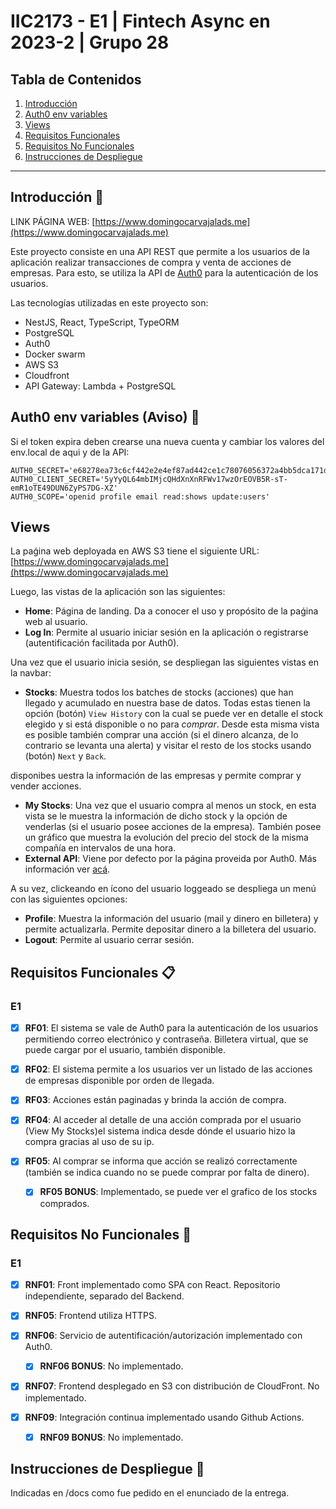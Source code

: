 # IIC2173 - E1 | Fintech Async en 2023-2 | Grupo 28

## Tabla de Contenidos

1. [Introducción](#introducción)
2. [Auth0 env variables](#auth0-env-variables)
3. [Views](#views)
4. [Requisitos Funcionales](#requisitos-funcionales-clipboard)
5. [Requisitos No Funcionales](#requisitos-no-funcionales-wrench)
6. [Instrucciones de Despliegue](#instrucciones-de-despliegue-rocket)

--- 

## Introducción :loudspeaker:

LINK PÁGINA WEB: [https://www.domingocarvajalads.me](https://www.domingocarvajalads.me)

Este proyecto consiste en una API REST que permite a los usuarios de la aplicación realizar transacciones de compra y venta de acciones de empresas. Para esto, se utiliza la API de [Auth0](https://auth0.com/) para la autenticación de los usuarios.

Las tecnologías utilizadas en este proyecto son:

- NestJS, React, TypeScript, TypeORM
- PostgreSQL
- Auth0
- Docker swarm
- AWS S3
- Cloudfront
- API Gateway: Lambda + PostgreSQL

## Auth0 env variables (Aviso) :red_circle:

Si el token expira deben crearse una nueva cuenta y cambiar los valores del env.local de aqui y de la API:

``````
AUTH0_SECRET='e68278ea73c6cf442e2e4ef87ad442ce1c78076056372a4bb5dca171dabb1e7a'
AUTH0_CLIENT_SECRET='5yYyQL64mbIMjcQHdXnXnRFWv17wzOrEOVB5R-sT-emR1oTE49DUN6ZyPS7DG-XZ'
AUTH0_SCOPE='openid profile email read:shows update:users'
``````

## Views

La paǵina web deployada en AWS S3 tiene el siguiente URL: [https://www.domingocarvajalads.me](https://www.domingocarvajalads.me)

Luego, las vistas de la aplicación son las siguientes:

- **Home**: Página de landing. Da a conocer el uso y propósito de la paǵina web al usuario.
- **Log In**: Permite al usuario iniciar sesión en la aplicación o registrarse (autentificación facilitada por Auth0).

Una vez que el usuario inicia sesión, se despliegan las siguientes vistas en la navbar:

- **Stocks**: Muestra todos los batches de stocks (acciones) que han llegado y acumulado en nuestra base de datos. Todas estas tienen la opción (botón) `View History` con la cual se puede ver en detalle el stock elegido y si está disponible o no para *comprar*. Desde esta misma vista es posible también comprar una acción (si el dinero alcanza, de lo contrario se levanta una alerta) y visitar el resto de los stocks usando (botón) `Next` y `Back`. 

 disponibes uestra la información de las empresas y permite comprar y vender acciones.
- **My Stocks**: Una vez que el usuario compra al menos un stock, en esta vista se le muestra la información de dicho stock y la opción de venderlas (si el usuario posee acciones de la empresa). También posee un gráfico que muestra la evolución del precio del stock de la misma compañía en intervalos de una hora.
- **External API**: Viene por defecto por la página proveida por Auth0. Más información ver [acá](https://github.com/auth0-samples/auth0-nextjs-samples/tree/main/Sample-01).

A su vez, clickeando en ícono del usuario loggeado se despliega un menú con las siguientes opciones:
- **Profile**: Muestra la información del usuario (mail y dinero en billetera) y permite actualizarla. Permite depositar dinero a la billetera del usuario.
- **Logout**: Permite al usuario cerrar sesión.

## Requisitos Funcionales :clipboard:

### E1

- [x] **RF01**: El sistema se vale de Auth0 para la autenticación de los usuarios permitiendo correo electrónico y contraseña. Billetera virtual, que se puede cargar por el usuario, también disponible.

- [x] **RF02**: El sistema permite a los usuarios ver un listado de las acciones de empresas disponible por orden de llegada.

- [x] **RF03**: Acciones están paginadas y brinda la acción de compra.

- [x] **RF04**: Al acceder al detalle de una acción comprada por el usuario (View My Stocks)el sistema indica desde dónde el usuario hizo la compra gracias al uso de su ip.

- [x] **RF05**: Al comprar se informa que acción se realizó correctamente (también se indica cuando no se puede comprar por falta de dinero).
    - [x] **RF05 BONUS**: Implementado, se puede ver el grafico de los stocks comprados.

## Requisitos No Funcionales :wrench:

### E1

- [x] **RNF01**: Front implementado como SPA con React. Repositorio independiente, separado del Backend.

- [x] **RNF05**: Frontend utiliza HTTPS. 

- [x] **RNF06**: Servicio de autentificación/autorización implementado con Auth0.
    - [x] **RNF06 BONUS**: No implementado.

- [x] **RNF07**: Frontend desplegado en S3 con distribución de CloudFront. No implementado.

- [x] **RNF09**: Integración continua implementado usando Github Actions.
    - [x] **RNF09 BONUS**: No implementado.


## Instrucciones de Despliegue :rocket:

Indicadas en /docs como fue pedido en el enunciado de la entrega.

